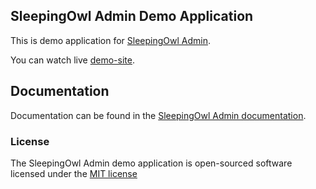 ## SleepingOwl Admin Demo Application

This is demo application for [SleepingOwl Admin](http://sleeping-owl.github.io).

You can watch live [demo-site](http://sleeping-owl-demo.gopagoda.com).

## Documentation

Documentation can be found in the [SleepingOwl Admin documentation](http://sleeping-owl.github.io).

### License

The SleepingOwl Admin demo application is open-sourced software licensed under the [MIT license](http://opensource.org/licenses/MIT)
